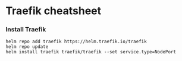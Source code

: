 # Traefik cheatsheet 

### Install Traefik
```
helm repo add traefik https://helm.traefik.io/traefik
helm repo update
helm install traefik traefik/traefik --set service.type=NodePort
```


